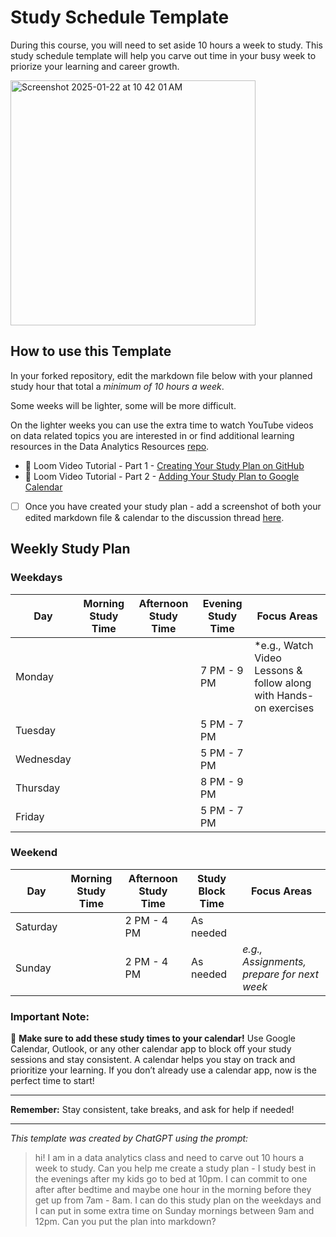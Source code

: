 # Study Schedule Template

During this course, you will need to set aside 10 hours a week to study. This study schedule template will help you carve out time in your busy week to priorize your learning and career growth. 

 <img width="392" alt="Screenshot 2025-01-22 at 10 42 01 AM" src="https://github.com/user-attachments/assets/685d09f5-6b36-49c0-8efb-362868bd9e8c" />

## How to use this Template 

In your forked repository, edit the markdown file below with your planned study hour that total a _minimum of 10 hours a week_. 

Some weeks will be lighter, some will be more difficult. 

On the lighter weeks you can use the extra time to watch YouTube videos on data related topics you are interested in or find additional learning resources in the Data Analytics Resources [repo](https://github.com/Tech-Moms/data-analytics-course). 

- 🎥 Loom Video Tutorial - Part 1 - [Creating Your Study Plan on GitHub](https://www.loom.com/share/ec7e9100a2e54b4d87c549a4f9b3349f?sid=9b172357-3c3e-453d-aedb-15b2b6949592)
- 📆 Loom Video Tutorial - Part 2 - [Adding Your Study Plan to Google Calendar ](https://www.loom.com/share/bc837e544ad94b7dbd96b3543e5bf68b?sid=39090e44-278b-45d9-9ed9-1420f4686654)

- [ ] Once you have created your study plan - add a screenshot of both your edited markdown file & calendar to the discussion thread [here](https://github.com/Tech-Moms/data-analytics-winter-2025/discussions/22). 

## Weekly Study Plan

### Weekdays
| Day       | Morning Study Time | Afternoon Study Time | Evening Study Time | Focus Areas                           |
|-----------|--------------------|----------------------|--------------------|---------------------------------------|
| Monday    |         |             | 7 PM - 9 PM| *e.g., Watch Video Lessons & follow along with Hands-on exercises |
| Tuesday   |         |             | 5 PM - 7 PM |                                       |
| Wednesday |         |             | 5 PM - 7 PM |                                       |
| Thursday  | | | 8 PM - 9 PM|                                       |
| Friday    | | | 5 PM - 7 PM|                                       |

### Weekend
| Day       | Morning Study Time  | Afternoon Study Time | Study Block Time         | Focus Areas                           |
|-----------|---------------------|----------------------|--------------------------|---------------------------------------|
| Saturday  |                     | 2 PM - 4 PM | As needed |                     |
| Sunday    |                     | 2 PM - 4 PM  | As needed   | *e.g., Assignments, prepare for next week* |

### Important Note:
📅 **Make sure to add these study times to your calendar!** Use Google Calendar, Outlook, or any other calendar app to block off your study sessions and stay consistent. A calendar helps you stay on track and prioritize your learning. If you don’t already use a calendar app, now is the perfect time to start!

------

**Remember:** Stay consistent, take breaks, and ask for help if needed!

___

_This template was created by ChatGPT using the prompt:_

  > hi! I am in a data analytics class and need to carve out 10 hours a week to study. Can you help me create a study plan - I study best in the evenings after my kids go to bed at 10pm. I can commit to one after after bedtime and maybe one hour in the morning before they get up from 7am - 8am. I can do this study plan on the weekdays and I can put in some extra time on Sunday mornings between 9am and 12pm. Can you put the plan into markdown? 
